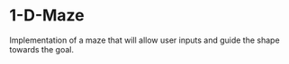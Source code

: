 # 1-D-Maze
Implementation of a maze that will allow user inputs and guide the shape towards the goal.
